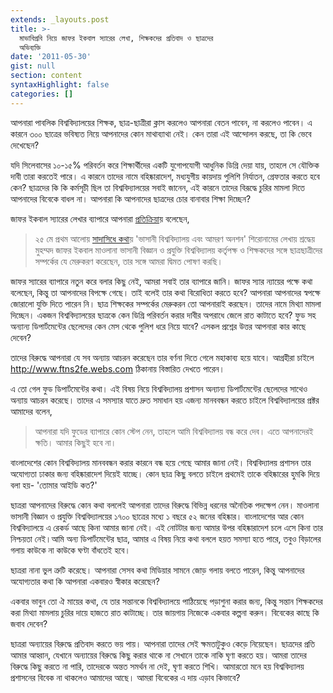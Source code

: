```yaml
---
extends: _layouts.post
title: >-
  মাভাবিপ্রবি নিয়ে জাফর ইকবাল স্যারের লেখা, শিক্ষকদের প্রতিবাদ ও ছাত্রদের
  অভিব্যক্তি
date: '2011-05-30'
gist: null
section: content
syntaxHighlight: false
categories: []
---
```


আপনারা পাবলিক বিশ্ববিদ্যালয়ের শিক্ষক, ছাত্র-ছাত্রীরা ক্লাস করলেও আপনারা বেতন পাবেন, না করলেও পাবেন। এ কারনে ৩০০ ছাত্রের ভবিষ্যত নিয়ে আপনাদের কোন মাথাব্যাথা নেই। কেন তারা এই আন্দোলন করছে, তা কি ভেবে দেখেছেন?

যদি সিলেবাসের ১০-১৫% পরিবর্তন করে শিক্ষার্থীদের একটি যুগোপযোগী আধুনিক ডিগ্রি দেয়া যায়, তাহলে সে যৌক্তিক দাবী তারা করতেই পারে। এ কারনে তাদের নামে বহিষ্কারাদেশ, মধ্যযুগীয় কায়দায় পুলিশি নির্যাতন, গ্রেফতার করতে হবে কেন? ছাত্রদের কি কি কর্মসূচী ছিল তা বিশ্ববিদ্যালয়ের সবাই জানেন, এই কারনে তাদের বিরূদ্ধে চুরির মামলা দিতে আপনাদের বিবেকে বাধল না। আপনারা কি আপনাদের ছাত্রদের চোর বানাবার শিক্ষা দিচ্ছেন?

জাফর ইকবাল স্যারের লেখার ব্যাপারে আপনারা [প্রতিক্রিয়া](http://www.prothom-alo.com/detail/date/2011-05-30/news/158201)য় বলেছেন,

> ২৫ মে প্রথম আলোয় [সাদাসিধে কথা](http://www.prothom-alo.com/detail/date/2011-05-25/news/156889)য় 'ভাসানী বিশ্ববিদ্যালয় এবং আমরণ অনশন' শিরোনামের লেখায় শ্রদ্ধেয় মুহম্মদ জাফর ইকবাল মাওলানা ভাসানী বিজ্ঞান ও প্রযুক্তি বিশ্ববিদ্যালয় কর্তৃপক্ষ ও শিক্ষকদের সঙ্গে ছাত্রছাত্রীদের সম্পর্কের যে মেরুকরণ করেছেন, তার সঙ্গে আমরা দ্বিমত পোষণ করছি।

জাফর স্যারের ব্যাপারে নতুন করে বলার কিছু নেই, আমরা সবাই তার ব্যাপারে জানি। জাফর স্যার ন্যায়ের পক্ষে কথা বলেছেন, কিন্তু তা আপনাদের বিপক্ষে গেছে। তাই বলেই তার কথা বিরোধিতা করতে হবে? আপনারা আপনাদের স্বপক্ষে জোরালো যুক্তি দিতে পারেন নি। ছাত্র শিক্ষকের সম্পর্কের মেরুকরন তো আপনারাই করছেন। তাদের নামে মিথ্যা মামলা দিচ্ছেন। একজন বিশ্ববিদ্যালয়ের ছাত্রকে কেন ডিগ্রি পরিবর্তন করার দাবীর অপরাধে জেলে রাত কাটাতে হবে? ফুড সহ অন্যান্য ডিপার্টমেন্টের ছেলেদের কেন মেস থেকে পুলিশ ধরে নিয়ে যাবে? এসকল প্রশ্নের উত্তর আপনারা কার কাছে দেবেন?

তাদের বিরুদ্ধে আপনারা যে সব অন্যায় আচরন করেছেন তার বর্ণনা দিতে গেলে মহাকাব্য হয়ে যাবে। আগ্রহীরা চাইলে <http://www.ftns2fe.webs.com> ঠিকানায় বিস্তারিত দেখতে পারেন।

এ তো গেল ফুড ডিপার্টমেন্টের কথা। এই বিষয় নিয়ে বিশ্ববিদ্যালয় প্রশাসন অন্যান্য ডিপার্টমেন্টের ছেলেদের সাথেও অন্যায় আচরন করেছে। তাদের এ সমস্যার যাতে দ্রুত সমাধান হয় এজন্য মানববন্ধন করতে চাইলে বিশ্ববিদ্যালয়ের প্রক্টর আমাদের বলেন,

> আপনারা যদি ফুডের ব্যাপারে কোন স্টেপ নেন, তাহলে আমি বিশ্ববিদ্যালয় বন্ধ করে দেব। এতে আপনাদেরই ক্ষতি। আমার কিছুই হবে না।

বাংলাদেশের কোন বিশ্ববিদ্যালয় মানববন্ধন করার কারনে বন্ধ হয়ে গেছে আমার জানা নেই। বিশ্ববিদ্যালয় প্রশাসন তার অযোগ্যতা ঢাকার জন্য বহিষ্কারাদেশ দিয়েই যাচ্ছে। কোন ছাত্র কিছু বলতে চাইলে প্রথমেই তাকে বহিষ্কারের হুমকি দিয়ে বলা হয়- 'তোমার আইডি কত?'

ছাত্ররা আপনাদের বিরুদ্ধে কোন কথা বললেই আপনারা তাদের বিরুদ্ধে বিভিন্ন ধরনের অনৈতিক পদক্ষেপ নেন। মাওলানা ভাসানী বিজ্ঞান ও প্রযুক্তি বিশ্ববিদ্যালয়ের ১৭০০ ছাত্রের মধ্যে ১ বছরে ৫২ জনের বহিষ্কার। বাংলাদেশের আর কোন বিশ্ববিদ্যালয়ে এ রেকর্ড আছে কিনা আমার জানা নেই। এই নোটটার জন্য আমার উপর বহিষ্কারাদেশ চলে এসে কিনা তার নিশ্চয়তা নেই।আমি অন্য ডিপার্টমেন্টের ছাত্র, আমার এ বিষয় নিয়ে কথা বললে হয়ত সমস্যা হতে পারে, তবুও বিড়ালের গলায় কাউকে না কাউকে ঘণ্টা বাঁধতেই হবে।

ছাত্ররা নানা ভুল ত্রুটি করেছে। আপনারা সেসব কথা মিডিয়ার সামনে জোড় গলায় বলতে পারেন, কিন্তু আপনাদের অযোগ্যতার কথা কি আপনারা একবারও স্বীকার করেছেন?

একবার ভাবুন তো ঐ মায়ের কথা, যে তার সন্তানকে বিশ্ববিদ্যালয়ে পাঠিয়েছে পড়াশুনা করার জন্য, কিন্তু সন্তান শিক্ষকদের করা মিথ্যা মামলায় চুরির দায়ে হাজতে রাত কাটাচ্ছে। তার জায়গায় নিজেকে একবার কল্পনা করুন। বিবেকের কাছে কি জবাব দেবেন?

ছাত্ররা অন্যায়ের বিরুদ্ধে প্রতিবাদ করতে ভয় পায়। আপনারা তাদের সেই ক্ষমতাটুকুও কেড়ে নিয়েছেন। ছাত্রদের প্রতি আমার আহ্বান, যেখানে অন্যায়ের বিরুদ্ধে কিছু করার থাকে না সেখানে তাকে নাকি ঘৃণা করতে হয়। আমরা তাদের বিরুদ্ধে কিছু করতে না পারি, তাদেরকে অন্তত সমর্থন না দেই, ঘৃণা করতে শিখি। আমারতো মনে হয় বিশ্ববিদ্যালয় প্রশাসনের বিবেক না থাকলেও আমাদের আছে। আমরা বিবেকের এ দায় এড়াব কিভাবে?
